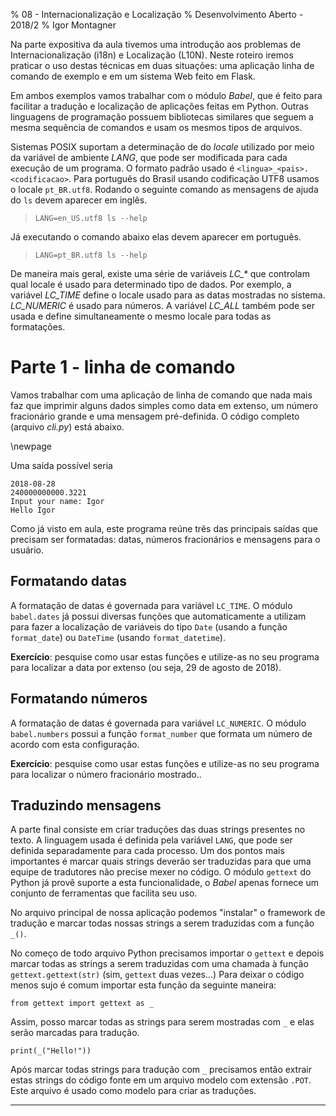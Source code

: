 % 08 - Internacionalização e Localização
% Desenvolvimento Aberto - 2018/2
% Igor Montagner
 
Na parte expositiva da aula tivemos uma introdução aos problemas de Internacionalização (i18n) e Localização (L10N). Neste roteiro iremos praticar o uso destas técnicas em duas situações: uma aplicação linha de comando de exemplo e em um sistema Web feito em Flask.

Em ambos exemplos vamos trabalhar com o módulo *Babel*, que é feito para facilitar a tradução e localização de aplicações feitas em Python. Outras linguagens de programação possuem bibliotecas similares que seguem a mesma sequência de comandos e usam os mesmos tipos de arquivos. 

Sistemas POSIX suportam a determinação de do *locale* utilizado por meio da variável de ambiente *LANG*, que pode ser modificada para cada execução de um programa. O formato padrão usado é `<lingua>_<pais>.<codificacao>`. Para português do Brasil usando codificação UTF8 usamos o locale `pt_BR.utf8`. Rodando o seguinte comando as mensagens de ajuda do `ls` devem aparecer em inglês.

> `LANG=en_US.utf8 ls --help`

Já executando o comando abaixo elas devem aparecer em português.

> `LANG=pt_BR.utf8 ls --help`
 
 
 De maneira mais geral, existe uma série de variáveis *LC_\** que controlam qual locale é usado para determinado tipo de dados. Por exemplo, a variável *LC_TIME* define o locale usado para as datas mostradas no sistema. *LC_NUMERIC* é usado para números. A variável *LC_ALL* também pode ser usada e define simultaneamente o mesmo locale para todas as formatações. 


# Parte 1 - linha de comando 

Vamos trabalhar com uma aplicação de linha de comando que nada mais faz que imprimir alguns dados simples como data em extenso, um número fracionário grande e uma mensagem pré-definida. O código completo (arquivo *cli.py*) está abaixo.

\newpage

<div class="include code" id="cli.py" language="py"></div>

Uma saída possível seria

    2018-08-28
    240000000000.3221
    Input your name: Igor
    Hello Igor

Como já visto em aula, este programa reúne três das principais saídas que precisam ser formatadas: datas, números fracionários e mensagens para o usuário.
    
## Formatando datas

A formatação de datas é governada para variável `LC_TIME`. O módulo `babel.dates` já possui diversas funções que automaticamente a utilizam para fazer a localização de variáveis do tipo `Date` (usando a função `format_date`) ou `DateTime` (usando `format_datetime`). 

**Exercício**: pesquise como usar estas funções e utilize-as no seu programa para localizar a data por extenso (ou seja, 29 de agosto de 2018).

## Formatando números

A formatação de datas é governada para variável `LC_NUMERIC`. O módulo `babel.numbers` possui a função `format_number` que formata um número de acordo com esta configuração.

**Exercício**: pesquise como usar estas funções e utilize-as no seu programa para localizar o número fracionário mostrado..


## Traduzindo mensagens

A parte final consiste em criar traduções das duas strings presentes no texto. A linguagem usada é definida pela variável `LANG`, que pode ser definida separadamente para cada processo. Um dos pontos mais importantes é marcar quais strings deverão ser traduzidas para que uma equipe de tradutores não precise mexer no código. O módulo `gettext` do Python já provê suporte a esta funcionalidade, o *Babel* apenas fornece um conjunto de ferramentas que facilita seu uso. 

No arquivo principal de nossa aplicação podemos "instalar" o framework de tradução e marcar todas nossas strings a serem traduzidas com a função `_()`. 

No começo de todo arquivo Python precisamos importar o `gettext` e depois marcar todas as strings a serem traduzidas com uma chamada à função `gettext.gettext(str)` (sim, `gettext` duas vezes...) Para deixar o código menos sujo é comum importar esta função da seguinte maneira:

```{py}
from gettext import gettext as _
```

Assim, posso marcar todas as strings para serem mostradas com `_` e elas serão marcadas para tradução. 

```{py}
print(_("Hello!"))
```

Após marcar todas strings para tradução com `_` precisamos então extrair estas strings do código fonte em um arquivo modelo com extensão `.POT`. Este arquivo é usado como modelo para criar as traduções. 



-----
